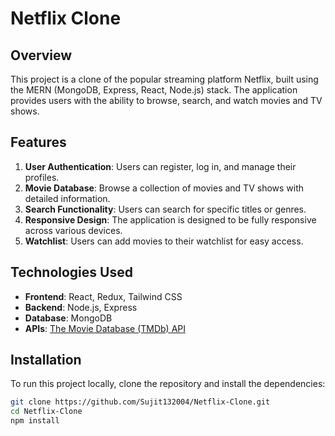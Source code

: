 # Netflix Clone

## Overview
This project is a clone of the popular streaming platform Netflix, built using the MERN (MongoDB, Express, React, Node.js) stack. The application provides users with the ability to browse, search, and watch movies and TV shows.

## Features
1. **User Authentication**: Users can register, log in, and manage their profiles.
2. **Movie Database**: Browse a collection of movies and TV shows with detailed information.
3. **Search Functionality**: Users can search for specific titles or genres.
4. **Responsive Design**: The application is designed to be fully responsive across various devices.
5. **Watchlist**: Users can add movies to their watchlist for easy access.

## Technologies Used
- **Frontend**: React, Redux, Tailwind CSS
- **Backend**: Node.js, Express
- **Database**: MongoDB
- **APIs**: [The Movie Database (TMDb) API](https://www.themoviedb.org/documentation/api)

## Installation
To run this project locally, clone the repository and install the dependencies:

```bash
git clone https://github.com/Sujit132004/Netflix-Clone.git
cd Netflix-Clone
npm install
